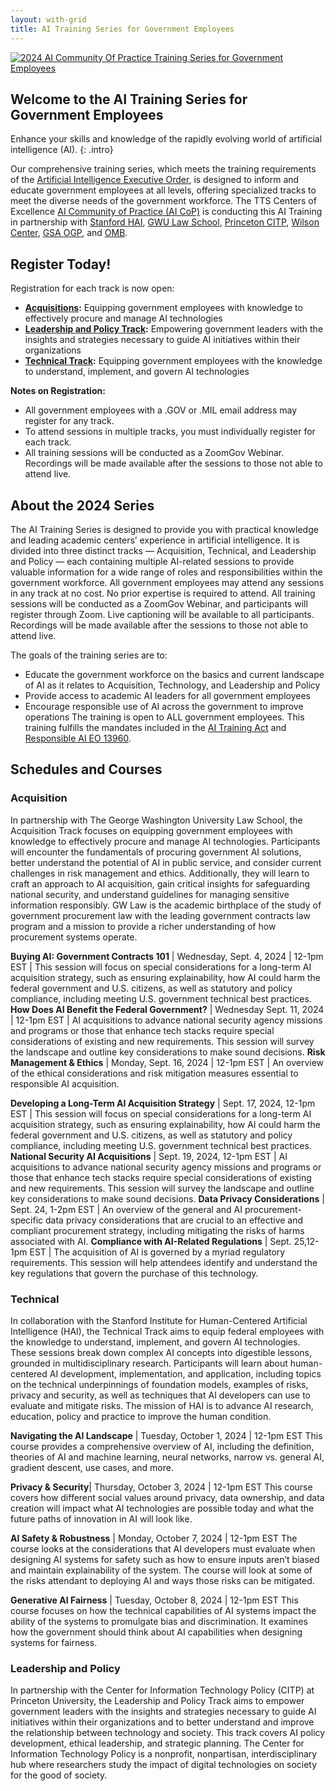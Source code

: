 ```yaml
---
layout: with-grid
title: AI Training Series for Government Employees
---
```

<a href="{{site.baseurl}}/images/2024AITrainingSeriesLogo.png" target="_blank" rel="noopener noreferrer">
<img src="{{site.baseurl}}/images/2024AITrainingSeriesLogo.png" alt="2024 AI Community Of Practice Training Series for Government Employees"></a>

## Welcome to the AI Training Series for Government Employees
Enhance your skills and knowledge of the rapidly evolving world of artificial intelligence (AI).
{: .intro} 

Our comprehensive training series, which meets the training requirements of the [Artificial Intelligence Executive Order](https://www.whitehouse.gov/briefing-room/presidential-actions/2023/10/30/executive-order-on-the-safe-secure-and-trustworthy-development-and-use-of-artificial-intelligence/), is designed to inform and educate government employees at all levels, offering specialized tracks to meet the diverse needs of the government workforce. The TTS Centers of Excellence [AI Community of Practice (AI CoP)](https://coe.gsa.gov/communities/ai.html) is conducting this AI Training in partnership with [Stanford HAI](https://hai.stanford.edu/), [GWU Law School](https://www.law.gwu.edu/), [Princeton CITP](https://citp.princeton.edu/), [Wilson Center](https://www.wilsoncenter.org/), [GSA OGP](https://www.gsa.gov/about-us/organization/office-of-governmentwide-policy), and [OMB](https://www.whitehouse.gov/omb/). 

## Register Today!

Registration for each track is now open: 
* **[Acquisitions](https://gsa.zoomgov.com/webinar/register/WN_rIQTaru0ROStaQcHHQQ-8A):** Equipping government employees with knowledge to effectively procure and manage AI technologies
* **[Leadership and Policy Track](https://gsa.zoomgov.com/webinar/register/WN_HqXAmCa6T1ePgxJATAiWrA):** Empowering government leaders with the insights and strategies necessary to guide AI initiatives within their organizations
* **[Technical Track](https://gsa.zoomgov.com/webinar/register/WN_rZvY9jHIRv-7tTCwUNQSsA):** Equipping government employees with the knowledge to understand, implement, and govern AI technologies 

**Notes on Registration:**
*  All government employees with a .GOV or .MIL email address may register for any track.
*  To attend sessions in multiple tracks, you must individually register for each track.
*  All training sessions will be conducted as a ZoomGov Webinar. Recordings will be made available after the sessions to those not able to attend live.
    
## About the 2024 Series
The AI Training Series is designed to provide you with practical knowledge and leading academic centers’ experience in artificial intelligence. It is divided into three distinct tracks — Acquisition, Technical, and Leadership and Policy — each containing multiple AI-related sessions to provide valuable information for a wide range of roles and responsibilities within the government workforce. All government employees may attend any sessions in any track at no cost. No prior expertise is required to attend. All training sessions will be conducted as a ZoomGov Webinar, and participants will register through Zoom. Live captioning will be available to all participants. Recordings will be made available after the sessions to those not able to attend live.  

The goals of the training series are to:
* Educate the government workforce on the basics and current landscape of AI as it relates to Acquisition, Technology, and Leadership and Policy
* Provide access to academic AI leaders for all government employees
* Encourage responsible use of AI across the government to improve operations
The training is open to ALL government employees. This training fulfills the mandates included in the [AI Training Act](https://www.congress.gov/117/plaws/publ207/PLAW-117publ207.pdf) and [Responsible AI EO 13960](https://www.federalregister.gov/documents/2020/12/08/2020-27065/promoting-the-use-of-trustworthy-artificial-intelligence-in-the-federal-government). 

 
## Schedules and Courses

### Acquisition
In partnership with The George Washington University Law School, the Acquisition Track focuses on equipping government employees with knowledge to effectively procure and manage AI technologies. Participants will encounter the fundamentals of procuring government AI solutions, better understand the potential of AI in public service, and consider current challenges in risk management and ethics. Additionally, they will learn to craft an approach to AI acquisition, gain critical insights for safeguarding national security, and understand guidelines for managing sensitive information responsibly. GW Law is the academic birthplace of the study of government procurement law with the leading government contracts law program and a mission to provide a richer understanding of how procurement systems operate.

**Buying AI: Government Contracts 101** | Wednesday, Sept. 4, 2024 | 12-1pm EST | This session will focus on special considerations for a long-term AI acquisition strategy, such as ensuring explainability, how AI could harm the federal government and U.S. citizens, as well as statutory and policy compliance, including meeting U.S. government technical best practices. 
**How Does AI Benefit the Federal Government?** | Wednesday Sept. 11, 2024 | 12-1pm EST | AI acquisitions to advance national security agency missions and programs or those that enhance tech stacks require special considerations of existing and new requirements. This session will survey the landscape and outline key considerations to make sound decisions.
**Risk Management & Ethics** | Monday, Sept. 16, 2024 | 12-1pm EST | An overview of the ethical considerations and risk mitigation measures essential to responsible AI acquisition.

**Developing a Long-Term AI Acquisition Strategy** | Sept. 17, 2024, 12-1pm EST | This session will focus on special considerations for a long-term AI acquisition strategy, such as ensuring explainability, how AI could harm the federal government and U.S. citizens, as well as statutory and policy compliance, including meeting U.S. government technical best practices. 
**National Security AI Acquisitions** | Sept. 19, 2024, 12-1pm EST | AI acquisitions to advance national security agency missions and programs or those that enhance tech stacks require special considerations of existing and new requirements. This session will survey the landscape and outline key considerations to make sound decisions.
**Data Privacy Considerations** | Sept. 24, 1-2pm EST | An overview of the general and AI procurement-specific data privacy considerations that are crucial to an effective and compliant procurement strategy, including mitigating the risks of harms associated with AI.
**Compliance with AI-Related Regulations** | Sept. 25,12-1pm EST | The acquisition of AI is governed by a myriad regulatory requirements. This session will help attendees identify and understand the key regulations that govern the purchase of this technology.

### Technical
In collaboration with the Stanford Institute for Human-Centered Artificial Intelligence (HAI), the Technical Track aims to equip federal employees with the knowledge to understand, implement, and govern AI technologies. These sessions break down complex AI concepts into digestible lessons, grounded in multidisciplinary research. Participants will learn about human-centered AI development, implementation, and application, including topics on the technical underpinnings of foundation models, examples of risks, privacy and security, as well as techniques that AI developers can use to evaluate and mitigate risks. The mission of HAI is to advance AI research, education, policy and practice to improve the human condition.

**Navigating the AI Landscape** | Tuesday, October 1, 2024 | 12-1pm EST
This course provides a comprehensive overview of AI, including the definition, theories of AI and machine learning, neural networks, narrow vs. general AI, gradient descent, use cases, and more.

**Privacy & Security**| Thursday, October 3, 2024 | 12-1pm EST
This course covers how different social values around privacy, data ownership, and data creation will impact what AI technologies are possible today and what the future paths of innovation in AI will look like.

**AI Safety & Robustness** | Monday, October 7, 2024 | 12-1pm EST
The course looks at the considerations that AI developers must evaluate when designing AI systems for safety such as how to ensure inputs aren’t biased and maintain explainability of the system. The course will look at some of the risks attendant to deploying AI and ways those risks can be mitigated. 

**Generative AI Fairness** | Tuesday, October 8, 2024 | 12-1pm EST
This course focuses on how the technical capabilities of AI systems impact the ability of the systems to promulgate bias and discrimination. It examines how the government should think about AI capabilities when designing systems for fairness. 


### Leadership and Policy
In partnership with the Center for Information Technology Policy (CITP) at Princeton University, the Leadership and Policy Track aims to empower government leaders with the insights and strategies necessary to guide AI initiatives within their organizations and to better understand and improve the relationship between technology and society. This track covers AI policy development, ethical leadership, and strategic planning. The Center for Information Technology Policy is a nonprofit, nonpartisan, interdisciplinary hub where researchers study the impact of digital technologies on society for the good of society.


